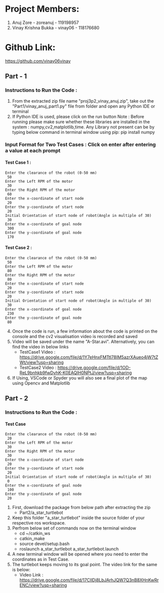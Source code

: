 # Project Members:
1. Anuj Zore - zoreanuj - 119198957
2. Vinay Krishna Bukka - vinay06 - 118176680

# Github Link: 

https://github.com/vinay06vinay

## Part - 1
### Instructions to Run the Code : 

1. From the extracted zip file name "proj3p2_vinay_anuj.zip", take out the "Part1/vinay_anuj_part1.py" file from folder and open any Python IDE or terminal
2. If Python IDE is used, please click on the run button
Note : Before running please make sure whether these libraries are installed in the system : numpy,cv2,matplotlib,time.
Any Library not present can be by typing below command in terminal window using pip:
       pip install numpy
       
### Input Format for Two Test Cases : Click on enter after entering a value at each prompt

#### Test Case 1 : 
	Enter the clearance of the robot (0-50 mm)
	 50
	Enter the Left RPM of the motor
	 30
	Enter the Right RPM of the motor
	 60
	Enter the x-coordinate of start node
	 20
	Enter the y-coordinate of start node
	 20
	Initial Orientation of start node of robot(Angle in multiple of 30)
	 30
	Enter the x-coordinate of goal node
	 300
	Enter the y-coordinate of goal node
	 170
#### Test Case 2 : 
	Enter the clearance of the robot (0-50 mm)
	 50
	Enter the Left RPM of the motor
	 80
	Enter the Right RPM of the motor
	 80
	Enter the x-coordinate of start node
	 20
	Enter the y-coordinate of start node
	 20
	Initial Orientation of start node of robot(Angle in multiple of 30)
	 30
	Enter the x-coordinate of goal node
	 230
	Enter the y-coordinate of goal node
	 80



4. Once the code is run, a few information about the code is printed on the console and the cv2 visualisation video is recorded and saved
5. Video will be saved under the name "A-Star.avi". Alternatively, you can find the video in below links
    * TestCase1 Video : https://drive.google.com/file/d/1Y7eHnxFMTtI78IM5azrXAueo4jW7tZWt/view?usp=sharing
    * TestCase2 Video : https://drive.google.com/file/d/1OD-ReL9bnhkb9fwDvhK-K0EAQIH0NPtJ/view?usp=sharing
6. If Using, VSCode or Spyder you will also see a final plot of the map using Opencv and Matplotlib


## Part - 2
### Instructions to Run the Code : 

#### Test Case

	Enter the clearance of the robot (0-50 mm)
	 20
	Enter the Left RPM of the motor
	 30
	Enter the Right RPM of the motor
	 30
	Enter the x-coordinate of start node
	 20
	Enter the y-coordinate of start node
	 20
	Initial Orientation of start node of robot(Angle in multiple of 30)
	 0
	Enter the x-coordinate of goal node
	 100
	Enter the y-coordinate of goal node
	 20
1. First, download the package from below path after extracting the zip
	* Part2/a_star_turtlebot
2. Keep this folder "a_star_turtlebot" inside the source folder of your respective ros workspace.
3. Perfrom below set of commands now on the terminal window
	* cd ~/catkin_ws
	* catkin_make
	* source devel/setup.bash
	* roslaunch a_star_turtlebot a_star_turtlebot.launch
4. A new terminal window will be opened where you need to enter the coordinates as in Test Case.
5. The turtlebot keeps moving to its goal point. The video link for the same is below:
	* Video Link : https://drive.google.com/file/d/17CIlDj8LbJArhJQW7Q3nB8XHnKwRrENC/view?usp=sharing
